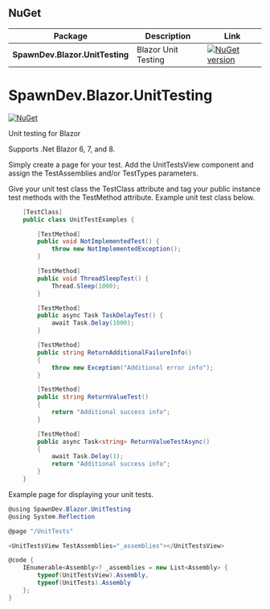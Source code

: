 
## NuGet

| Package | Description | Link |
|---------|-------------|------|
|**SpawnDev.Blazor.UnitTesting**| Blazor Unit Testing | [![NuGet version](https://badge.fury.io/nu/SpawnDev.Blazor.UnitTesting.svg)](https://www.nuget.org/packages/SpawnDev.Blazor.UnitTesting) |
 

# SpawnDev.Blazor.UnitTesting
[![NuGet](https://img.shields.io/nuget/dt/SpawnDev.Blazor.UnitTesting.svg?label=SpawnDev.Blazor.UnitTesting)](https://www.nuget.org/packages/SpawnDev.Blazor.UnitTesting) 

Unit testing for Blazor

Supports .Net Blazor 6, 7, and 8.

Simply create a page for your test. Add the UnitTestsView component and assign the TestAssemblies and/or TestTypes parameters.

Give your unit test class the TestClass attribute and tag your public instance test methods with the TestMethod attribute. Example unit test class below.

```cs
    [TestClass]
    public class UnitTestExamples {

        [TestMethod]
        public void NotImplementedTest() {
            throw new NotImplementedException();
        }

        [TestMethod]
        public void ThreadSleepTest() {
            Thread.Sleep(1000);
        }

        [TestMethod]
        public async Task TaskDelayTest() {
            await Task.Delay(1000);
        }

        [TestMethod]
        public string ReturnAdditionalFailureInfo()
        {
            throw new Exception("Additional error info");
        }

        [TestMethod]
        public string ReturnValueTest()
        {
            return "Additional success info";
        }

        [TestMethod]
        public async Task<string> ReturnValueTestAsync()
        {
            await Task.Delay(1);
            return "Additional success info";
        }
    }
```


Example page for displaying your unit tests.
```cs
@using SpawnDev.Blazor.UnitTesting
@using System.Reflection

@page "/UnitTests"

<UnitTestsView TestAssemblies="_assemblies"></UnitTestsView>

@code {
    IEnumerable<Assembly>? _assemblies = new List<Assembly> {
        typeof(UnitTestsView).Assembly,
        typeof(UnitTests).Assembly
    };
}
```
